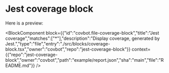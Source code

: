 # Jest coverage block

Here is a preview:

<BlockComponent
block={{"id":"covbot.file-coverage-block","title":"Jest coverage","matches":["*"],"description":"Display coverage, generated by Jest.","type":"file","entry":"./src/blocks/coverage-block.tsx","owner":"covbot","repo":"jest-coverage-block"}}
context={{"repo":"jest-coverage-block","owner":"covbot","path":"example/report.json","sha":"main","file":"README.md"}}
/>
